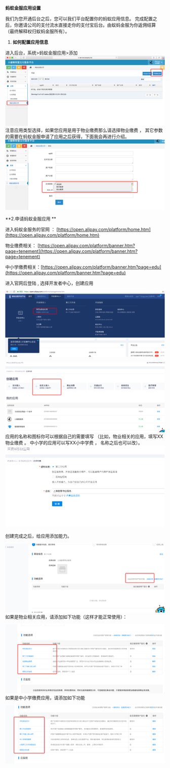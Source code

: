 **蚂蚁金服应用设置**

我们为您开通后台之后，您可以我们平台配置你的蚂蚁应用信息。  完成配置之后，你邀请公司的支付流水直接走你的支付宝后台。由蚁蚂金服为你返佣结算 （最终解释权归蚁蚂金服所有）。

1. **如何配置应用信息**

进入后台，系统&gt;蚂蚁金服应用&gt;添加![](/assets/import.png)注意应用类型选择，如果您应用是用于物业缴费那么请选择物业缴费 ， 其它参数的需要在蚂蚁金服申请了应用之后获得，下面我会再进行介绍。 ![](/assets/import2.png)

**2.申请蚂蚁金服应用 **

进入蚂蚁金服务的官网 ： [https://open.alipay.com/platform/home.htm](https://open.alipay.com/platform/home.htm)

物业缴费相关： [https://open.alipay.com/platform/banner.htm?page=tenement](https://open.alipay.com/platform/banner.htm?page=tenement)

中小学缴费相关：[https://open.alipay.com/platform/banner.htm?page=edu](https://open.alipay.com/platform/banner.htm?page=edu)

进入官网后登陆 , 选择开发者中心，创建应用

![](/assets/import3.png)

![](/assets/import4.png)应用的名称和图标你可以根据自己的需要填写 （比如，物业相关的应用，填写XX物业缴费 。 中小学的应用可以写XX小中学费 ， 名称之后也可以改）。 ![](/assets/import6.png)

创建完成之后，给应用添加能力。

![](/assets/import7.png)如果是物业相关应用，请添加如下功能（这样才能正常使用）：

![](/assets/import9.png)如果是中小学缴费应用，请添加如下功能

![](/assets/import90.png)

